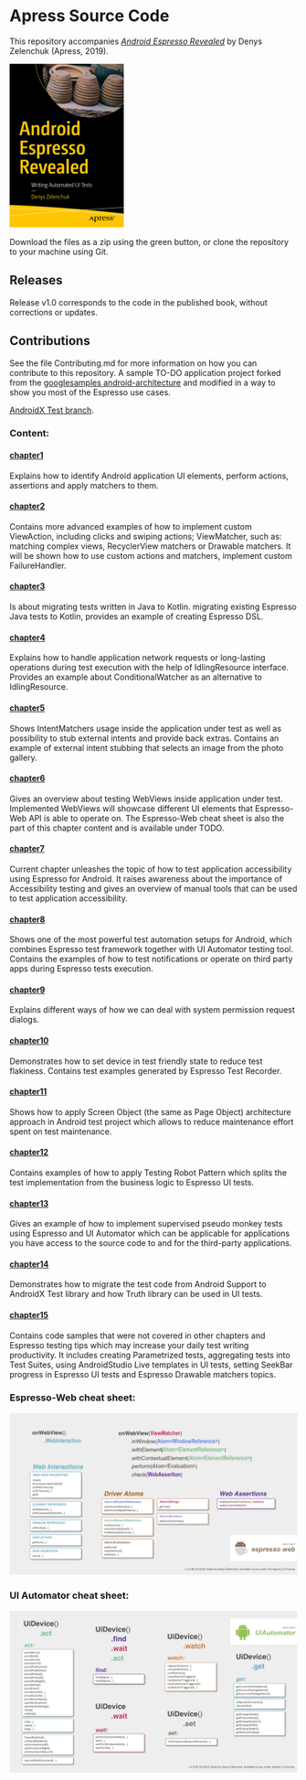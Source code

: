 # Apress Source Code

This repository accompanies [*Android Espresso Revealed*](https://www.apress.com/9781484243145) by Denys Zelenchuk (Apress, 2019).

[comment]: #cover
![Cover image](9781484243145.jpg)

Download the files as a zip using the green button, or clone the repository to your machine using Git.

## Releases

Release v1.0 corresponds to the code in the published book, without corrections or updates.

## Contributions

See the file Contributing.md for more information on how you can contribute to this repository.
A sample TO-DO application project forked from the [googlesamples android-architecture](https://github.com/googlesamples/android-architecture/tree/master) and modified in a way to show you most of the Espresso use cases.

[AndroidX Test branch](https://github.com/Apress/android-espresso-revealed/tree/androidx-espresso-revealed).

### Content:
#### [chapter1](https://github.com/Apress/android-espresso-revealed/tree/master/app/src/androidTest/java/com/example/android/architecture/blueprints/todoapp/test/chapter1)
Explains how to identify Android application UI elements, perform actions, assertions and apply matchers to them.

#### [chapter2](https://github.com/Apress/android-espresso-revealed/tree/master/app/src/androidTest/java/com/example/android/architecture/blueprints/todoapp/test/chapter2)
Contains more advanced examples of how to implement custom ViewAction, including clicks and swiping actions; ViewMatcher, such as: matching complex views, RecyclerView matchers or Drawable matchers. It will be shown how to use custom actions and matchers, implement custom FailureHandler.

#### [chapter3](https://github.com/Apress/android-espresso-revealed/tree/master/app/src/androidTest/java/com/example/android/architecture/blueprints/todoapp/test/chapter3)
Is about migrating tests written in Java to Kotlin. migrating existing Espresso Java tests to Kotlin, provides an example of creating Espresso DSL.

#### [chapter4](https://github.com/Apress/android-espresso-revealed/tree/master/app/src/androidTest/java/com/example/android/architecture/blueprints/todoapp/test/chapter4)
Explains how to handle application network requests or long-lasting operations during test execution with the help of IdlingResource interface. Provides an example about ConditionalWatcher as an alternative to IdlingResource.

#### [chapter5](https://github.com/Apress/android-espresso-revealed/tree/master/app/src/androidTest/java/com/example/android/architecture/blueprints/todoapp/test/chapter5)
Shows IntentMatchers usage inside the application under test as well as possibility to stub external intents and provide back extras. Contains an example of external intent stubbing that selects an image from the photo gallery.

#### [chapter6](https://github.com/Apress/android-espresso-revealed/tree/master/app/src/androidTest/java/com/example/android/architecture/blueprints/todoapp/test/chapter6)
Gives an overview about testing WebViews inside application under test. Implemented WebViews will showcase different UI elements that Espresso-Web API is able to operate on. The Espresso-Web cheat sheet is also the part of this chapter content and is available under TODO.

#### [chapter7](https://github.com/Apress/android-espresso-revealed/tree/master/app/src/androidTest/java/com/example/android/architecture/blueprints/todoapp/test/chapter7)
Current chapter unleashes the topic of how to test application accessibility using Espresso for Android. It raises awareness about the importance of Accessibility testing and gives an overview of manual tools that can be used to test application accessibility.

#### [chapter8](https://github.com/Apress/android-espresso-revealed/tree/master/app/src/androidTest/java/com/example/android/architecture/blueprints/todoapp/test/chapter8)
Shows one of the most powerful test automation setups for Android, which combines Espresso test framework together with UI Automator testing tool. Contains the examples of how to test notifications or operate on third party apps during Espresso tests execution.

#### [chapter9](https://github.com/Apress/android-espresso-revealed/tree/master/app/src/androidTest/java/com/example/android/architecture/blueprints/todoapp/test/chapter9)
Explains different ways of how we can deal with system permission request dialogs.

#### [chapter10](https://github.com/Apress/android-espresso-revealed/tree/master/app/src/androidTest/java/com/example/android/architecture/blueprints/todoapp/test/chapter10)
Demonstrates how to set device in test friendly state to reduce test flakiness. Contains test examples generated by Espresso Test Recorder.

#### [chapter11](https://github.com/Apress/android-espresso-revealed/tree/master/app/src/androidTest/java/com/example/android/architecture/blueprints/todoapp/test/chapter11)
Shows how to apply Screen Object (the same as Page Object) architecture approach in Android test project which allows to reduce maintenance effort spent on test maintenance.

#### [chapter12](https://github.com/Apress/android-espresso-revealed/tree/master/app/src/androidTest/java/com/example/android/architecture/blueprints/todoapp/test/chapter12)
Contains examples of how to apply Testing Robot Pattern which splits the test implementation from the business logic to Espresso UI tests.

#### [chapter13](https://github.com/Apress/android-espresso-revealed/tree/master/app/src/androidTest/java/com/example/android/architecture/blueprints/todoapp/test/chapter13)
Gives an example of how to implement supervised pseudo monkey tests using Espresso and UI Automator which can be applicable for applications you have access to the source code to and for the third-party applications.

#### [chapter14](https://github.com/Apress/android-espresso-revealed/tree/master/app/src/androidTest/java/com/example/android/architecture/blueprints/todoapp/test/chapter14)
Demonstrates how to migrate the test code from Android Support to AndroidX Test library and how Truth library can be used in UI tests.

#### [chapter15](https://github.com/Apress/android-espresso-revealed/tree/master/app/src/androidTest/java/com/example/android/architecture/blueprints/todoapp/test/chapter15)
Contains code samples that were not covered in other chapters and Espresso testing tips which may increase your daily test writing productivity. It includes creating Parametrized tests, aggregating tests into Test Suites, using AndroidStudio Live templates in UI tests, setting SeekBar progress in Espresso UI tests and Espresso Drawable matchers topics.


### Espresso-Web cheat sheet:
<img src="./app/src/androidTest/assets/web_cheat_sheet_espresso.jpg" alt="Illustration of the Espresso-Web API."/>

### UI Automator cheat sheet:
<img src="./app/src/androidTest/assets/uiautomator_cheat_sheet.jpg" alt="Illustration of the UI Automator API."/>